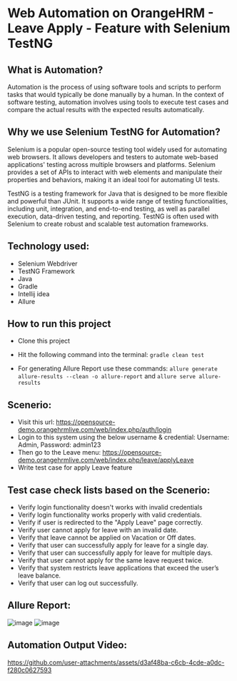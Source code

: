 # Web Automation on OrangeHRM - Leave Apply - Feature with Selenium TestNG

## What is Automation?

Automation is the process of using software tools and scripts to perform tasks that would typically be done manually by a human. In the context of software testing, automation involves using tools to execute test cases and compare the actual results with the expected results automatically.

## Why we use Selenium TestNG for Automation?

Selenium is a popular open-source testing tool widely used for automating web browsers. It allows developers and testers to automate web-based applications' testing across multiple browsers and platforms. Selenium provides a set of APIs to interact with web elements and manipulate their properties and behaviors, making it an ideal tool for automating UI tests.

TestNG is a testing framework for Java that is designed to be more flexible and powerful than JUnit. It supports a wide range of testing functionalities, including unit, integration, and end-to-end testing, as well as parallel execution, data-driven testing, and reporting. TestNG is often used with Selenium to create robust and scalable test automation frameworks.

## Technology used:
- Selenium Webdriver
- TestNG Framework
- Java
- Gradle
- Intellij idea
- Allure

## How to run this project

- Clone this project
- Hit the following command into the terminal:
 ```gradle clean test```
 
- For generating Allure Report use these commands:
```allure generate allure-results --clean -o allure-report``` and
```allure serve allure-results```
## Scenerio:
- Visit this url: https://opensource-demo.orangehrmlive.com/web/index.php/auth/login
- Login to this system using the below username & credential:
Username: Admin,
Password: admin123
- Then go to the Leave menu: https://opensource-demo.orangehrmlive.com/web/index.php/leave/applyLeave
- Write test case for apply Leave feature

## Test case check lists based on the Scenerio:

- Verify login functionality doesn't works with invalid credentials
- Verify login functionality works properly with valid credentials.
- Verify if user is redirected to the "Apply Leave" page correctly.
- Verify user cannot apply for leave with an invalid date.
- Verify that leave cannot be applied on Vacation or Off dates.
- Verify that user can successfully apply for leave for a single day.
- Verify that user can successfully apply for leave for multiple days.
- Verify that user cannot apply for the same leave request twice.
- Verify that system restricts leave applications that exceed the user’s leave balance.
- Verify that user can log out successfully. 
 

## Allure Report:
![image](https://github.com/user-attachments/assets/fbc38410-b6e8-4656-9c0a-9edb599f8cfa)
![image](https://github.com/user-attachments/assets/8160c26e-28b7-4c51-85f3-7ba9ca472ae2)

## Automation Output Video:


https://github.com/user-attachments/assets/d3af48ba-c6cb-4cde-a0dc-f280c0627593






